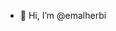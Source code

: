 - 👋 Hi, I’m @emalherbi

<!---
emalherbi/emalherbi is a ✨ special ✨ repository because its `README.md` (this file) appears on your GitHub profile.
You can click the Preview link to take a look at your changes.
--->

